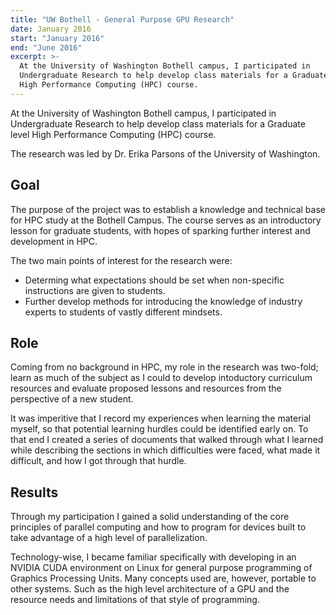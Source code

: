 ```yaml
---
title: "UW Bothell - General Purpose GPU Research"
date: January 2016
start: "January 2016"
end: "June 2016"
excerpt: >-
  At the University of Washington Bothell campus, I participated in
  Undergraduate Research to help develop class materials for a Graduate level
  High Performance Computing (HPC) course.
---
```


At the University of Washington Bothell campus, I participated in Undergraduate
Research to help develop class materials for a Graduate level High Performance
Computing (HPC) course.

<!--EndExcerpt-->

The research was led by Dr. Erika Parsons of the University of Washington.

## Goal

The purpose of the project was to establish a knowledge and technical base for
HPC study at the Bothell Campus. The course serves as an introductory lesson for
graduate students, with hopes of sparking further interest and development in
HPC.

The two main points of interest for the research were:

- Determing what expectations should be set when non-specific instructions are
  given to students.
- Further develop methods for introducing the knowledge of industry experts to
  students of vastly different mindsets.

## Role

Coming from no background in HPC, my role in the research was two-fold; learn as
much of the subject as I could to develop intoductory curriculum resources and
evaluate proposed lessons and resources from the perspective of a new student.

It was imperitive that I record my experiences when learning the material
myself, so that potential learning hurdles could be identified early on. To that
end I created a series of documents that walked through what I learned while
describing the sections in which difficulties were faced, what made it
difficult, and how I got through that hurdle.

## Results

Through my participation I gained a solid understanding of the core principles
of parallel computing and how to program for devices built to take advantage of
a high level of parallelization.

Technology-wise, I became familiar specifically with developing in an NVIDIA
CUDA environment on Linux for general purpose programming of Graphics Processing
Units. Many concepts used are, however, portable to other systems. Such as the
high level architecture of a GPU and the resource needs and limitations of that
style of programming.
